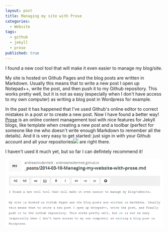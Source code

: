```yaml
---
layout: post
title: Managing my site with Prose
categories: 
  - Website
tags: 
  - github
  - jekyll
  - prose
published: true
---
```


I found a new cool tool that will make it even easier to manage my blog/site.

My site is hosted on Github Pages and the blog posts are written in Markdown. Usually this means that to write a new post I open up Notepad++, write the post, and then push it to my Github repository. This works pretty well, but it is not as easy (especially when I don't have access to my own computer) as writing a blog post in Wordpress for example.

In the past it has happened that I've used Github's online editor to correct mistakes in a post or to create a new post. Now I have found a better way! [Prose](http://prose.io) is an online content management tool with nice features for Jekyll blogs, like template when creating a new post and a toolbar (perfect for someone like me who doesn't write enough Markdown to remember all the details). And it is very easy to get started: just sign in with your Github account and all your repositories![](/_posts/Capture.PNG) are right there. 

I haven't used it much yet, but so far I can defintely recommend it!

![Prose](/../assets/using-prose.png)

